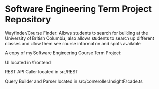 # Software Engineering Term Project Repository

Wayfinder/Course Finder:
Allows students to search for building at the University of British Columbia, also allows students to search up different classes and allow them see course information and spots available

A copy of my Software Engineering Course Term Project:

UI located in /frontend

REST API Caller located in src/REST

Query Builder and Parser located in src/conteroller.InsightFacade.ts
